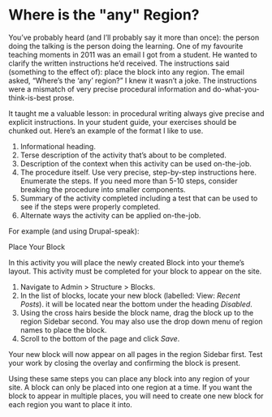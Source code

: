 # Where is the "any" Region?

You’ve probably heard (and I’ll probably say it more than once): the person doing the talking is the person doing the learning. One of my favourite teaching moments in 2011 was an email I got from a student. He wanted to clarify the written instructions he’d received. The instructions said (something to the effect of): place the block into any region. The email asked, “Where’s the ‘any’ region?” I knew it wasn’t a joke. The instructions were a mismatch of very precise procedural information and do-what-you-think-is-best prose.

It taught me a valuable lesson: in procedural writing always give precise and explicit instructions. In your student guide, your exercises should be chunked out. Here’s an example of the format I like to use.

1. Informational heading.
2. Terse description of the activity that’s about to be completed.
3. Description of the context when this activity can be used on-the-job.
4. The procedure itself. Use very precise, step-by-step instructions here. Enumerate the steps. If you need more than 5-10 steps, consider breaking the procedure into smaller components.
5. Summary of the activity completed including a test that can be used to see if the steps were properly completed.
6. Alternate ways the activity can be applied on-the-job.

For example (and using Drupal-speak):

Place Your Block

In this activity you will place the newly created Block into your theme’s layout. This activity must be completed for your block to appear on the site.

1. Navigate to Admin > Structure > Blocks.
2. In the list of blocks, locate your new block (labelled: View: _Recent Posts_). it will be located near the bottom under the heading _Disabled_.
3. Using the cross hairs beside the block name, drag the block up to the region Sidebar second. You may also use the drop down menu of region names to place the block.
4. Scroll to the bottom of the page and click _Save_.

Your new block will now appear on all pages in the region Sidebar first. Test your work by closing the overlay and confirming the block is present.

Using these same steps you can place any block into any region of your site. A block can only be placed into one region at a time. If you want the block to appear in multiple places, you will need to create one new block for each region you want to place it into.
